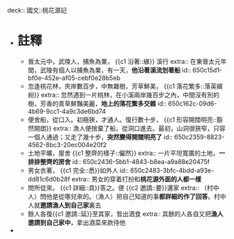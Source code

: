 deck:: 國文::桃花源記

- # 註釋
	- 晉太元中，武陵人，捕魚為業， {{c1 沿著::緣}} 溪行
	  extra:: 在東晉太元年間，武陵有個人以捕魚為業，有一天，**他沿著溪流划著船**
	  id:: 650c15d1-bf0e-452e-af05-cebf0e28b5eb
	- 忽逢桃花林，夾岸數百步，中無雜樹，芳草鮮美， {{c1 落花繁多::落英繽紛}}
	  extra:: 忽然遇到一片桃林，在小溪兩岸幾百步之內，中間沒有別的樹，芳香的青草鮮豔美麗，**地上的落花繁多交雜**
	  id:: 650c162c-09d6-4b69-9cc1-4a9c3de6bd74
	- 便舍船，從口入。初極狹，才通人。復行數十步， {{c1 形容開闊明亮::豁然開朗}}
	  extra:: 漁人便捨棄了船，從洞口進去。最初，山洞很狹窄，只容一個人通過；又走了幾十步，**突然變得開闊明亮了**
	  id:: 650c2359-8823-4562-8bc3-20ec004e20f2
	- 土地平曠，屋舍 {{c1 整齊的樣子::儼然}}
	  extra:: 一片平坦寬廣的土地，**一排排整齊的房舍**
	  id:: 650c2436-5bb1-4843-b8ea-a9a88e20475f
	- 男女衣著， {{c1 完全::悉}}如外人
	  id:: 650c2483-3bfc-4bdd-a93e-dd81c6d0b28f
	  extra:: 男女的穿着打扮和**桃花源外面的人都一樣**
	- 問所從來。 {{c1 詳細::具}}答之。便 {{c2 邀請::要}}還家
	  extra:: （村中人）問他是從哪兒來的。（漁人）把自己知道的事**都詳細的作了回答**。村中人就**邀請漁人到自己家**裏去
	- 餘人各復{{c1 邀請::延}}至其家，皆出酒食
	  extra:: 其餘的人各自又把**漁人邀請到自己家中**，拿出酒菜來款待他
-